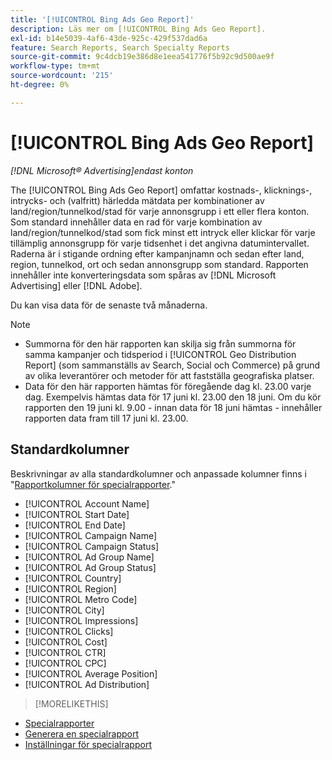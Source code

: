```yaml
---
title: '[!UICONTROL Bing Ads Geo Report]'
description: Läs mer om [!UICONTROL Bing Ads Geo Report].
exl-id: b14e5039-4af6-43de-925c-429f537dad6a
feature: Search Reports, Search Specialty Reports
source-git-commit: 9c4dcb19e386d8e1eea541776f5b92c9d500ae9f
workflow-type: tm+mt
source-wordcount: '215'
ht-degree: 0%

---
```


# [!UICONTROL Bing Ads Geo Report]

*[!DNL Microsoft® Advertising]endast konton*

The [!UICONTROL Bing Ads Geo Report] omfattar kostnads-, klicknings-, intrycks- och (valfritt) härledda mätdata per kombinationer av land/region/tunnelkod/stad för varje annonsgrupp i ett eller flera konton. Som standard innehåller data en rad för varje kombination av land/region/tunnelkod/stad som fick minst ett intryck eller klickar för varje tillämplig annonsgrupp för varje tidsenhet i det angivna datumintervallet. Raderna är i stigande ordning efter kampanjnamn och sedan efter land, region, tunnelkod, ort och sedan annonsgrupp som standard. Rapporten innehåller inte konverteringsdata som spåras av [!DNL Microsoft Advertising] eller [!DNL Adobe].

Du kan visa data för de senaste två månaderna.

>[!NOTE]
>
>* Summorna för den här rapporten kan skilja sig från summorna för samma kampanjer och tidsperiod i [!UICONTROL Geo Distribution Report] (som sammanställs av Search, Social och Commerce) på grund av olika leverantörer och metoder för att fastställa geografiska platser.
>* Data för den här rapporten hämtas för föregående dag kl. 23.00 varje dag. Exempelvis hämtas data för 17 juni kl. 23.00 den 18 juni. Om du kör rapporten den 19 juni kl. 9.00 - innan data för 18 juni hämtas - innehåller rapporten data fram till 17 juni kl. 23.00.

## Standardkolumner

Beskrivningar av alla standardkolumner och anpassade kolumner finns i &quot;[Rapportkolumner för specialrapporter](specialty-report-columns.md).&quot;

* [!UICONTROL Account Name]
* [!UICONTROL Start Date]
* [!UICONTROL End Date]
* [!UICONTROL Campaign Name]
* [!UICONTROL Campaign Status]
* [!UICONTROL Ad Group Name]
* [!UICONTROL Ad Group Status]
* [!UICONTROL Country]
* [!UICONTROL Region]
* [!UICONTROL Metro Code]
* [!UICONTROL City]
* [!UICONTROL Impressions]
* [!UICONTROL Clicks]
* [!UICONTROL Cost]
* [!UICONTROL CTR]
* [!UICONTROL CPC]
* [!UICONTROL Average Position]
* [!UICONTROL Ad Distribution]

>[!MORELIKETHIS]
>
* [Specialrapporter](specialty-report-about.md)
* [Generera en specialrapport](specialty-report-generate.md)
* [Inställningar för specialrapport](specialty-report-settings.md)
